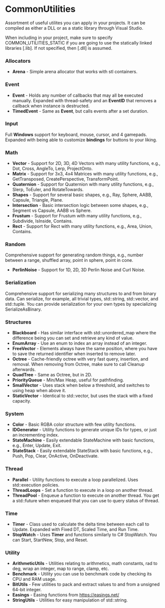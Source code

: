 # CommonUtilities
Assortment of useful utilites you can apply in your projects. It can be compiled as either a DLL or as a static library through Visual Studio.

When including in your project, make sure to specify COMMON_UTILITIES_STATIC if you are going to use the statically linked libraries [.lib]. If not specified, then [.dll] is assumed.

### Allocators
- **Arena** - Simple arena allocator that works with stl containers.

### Event
- **Event** - Holds any number of callbacks that may all be executed manually. Expanded with thread-safety and an **EventID** that removes a callback when instance is destructed.
- **TimedEvent** - Same as **Event**, but calls events after a set duration.

### Input
Full **Windows** support for keyboard, mouse, cursor, and 4 gamepads. Expanded with being able to customize **bindings** for buttons to your liking.

### Math
- **Vector** - Support for 2D, 3D, 4D Vectors with many utility functions, e.g., Dot, Cross, AngleTo, Lerp, ProjectOnto.
- **Matrix** - Support for 3x3, 4x4 Matrices with many utility functions, e.g., GetTransposed, CreatePerspective, TransformPoint.
- **Quaternion** - Support for Quaternion with many utility functions, e.g., Slerp, ToEuler, and RotateTowards.
- **Shapes** - Support for several basic shapes, e.g., Ray, Sphere, AABB, Capsule, Triangle, Plane.
- **Intersection** - Basic intersection logic between some shapes, e.g., Segment vs Capsule, AABB vs Sphere.
- **Frustum** - Support for Frustum with many utility functions, e.g., Subdivide, IsInside, Contains.
- **Rect** - Support for Rect with many utility functions, e.g., Area, Union, Contains.

### Random
Comprehensive support for generating random things, e.g., number between a range, shuffled array, point in sphere, point in cone.

- **PerlinNoise** - Support for 1D, 2D, 3D Perlin Noise and Curl Noise.

### Serialization
Comprehensive support for serializing many structures to and from binary data. Can serialize, for example, all trivial types, std::string, std::vector, and std::tuple. You can provide serialization for your own types by specializing SerializeAsBinary.

### Structures
- **Blackboard** - Has similar interface with std::unordered_map where the difference being you can set and retrieve any kind of value.
- **EnumArray** - Use an enum to index an array instead of an integer.
- **FreeVector** - Elements always have the same position, where you have to save the returned identifier when inserted to remove later.
- **Octree** - Cache-friendly octree with very fast query, insertion, and removal. When removing from Octree, make sure to call Cleanup afterwards.
- **QuadTree** - Same as Octree, but in 2D.
- **PriorityQueue** - Min/Max Heap, useful for pathfinding.
- **SmallVector** - Uses stack when below a threshold, and switches to using heap when above it.
- **StaticVector** - Identical to std::vector, but uses the stack with a fixed capacity.

### System
- **Color** - Basic RGBA color structure with few utility functions.
- **IDGenerator** - Utility functions to generate unique IDs for types, or just an incrementing index.
- **StateMachine** - Easily extendable StateMachine with basic functions, e.g., Enter, Update, Exit.
- **StateStack** - Easily extendable StateStack with basic functions, e.g., Push, Pop, Clear, OnActive, OnDeactivate.

### Thread
- **Parallel** - Utility functions to execute a loop parallelized. Uses std::execution policies.
- **ThreadLoops** - Set a function to execute in a loop on another thread.
- **ThreadPool** - Enqueue a function to execute on another thread. You get a std::future when enqueued that you can use to query status of thread.

### Time
- **Timer** - Class used to calculate the delta time between each call to Update. Expanded with Fixed DT, Scaled Time, and Run Time.
- **StopWatch** - Uses **Timer** and functions similarly to C# StopWatch. You can Start, StartNew, Stop, and Reset.

### Utility
- **ArithmeticUtils** - Utilities relating to arithmetics, math constants, rad to deg, wrap an integer, map to range, clamp, etc.
- **Benchmark** - Utility you can use to benchmark code by checking its CPU and RAM usage.
- **BitUtils** - Few utilities to pack and extract values to and from a unsigned 64-bit integer.
- **Easings** - Easing functions from https://easings.net/
- **StringUtils** - Utilities for easy manipulation of std::string. 
